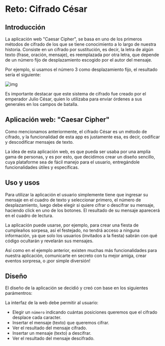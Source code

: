 # Reto: Cifrado César

## Introducción

La aplicación web "Caesar Cipher", se basa en uno de los primeros métodos de 
cifrado de los que se tiene conocimiento a lo largo de nuestra historia. 
Consiste en un cifrado por sustitución, es decir, la letra de algún texto 
(frase, oración, mensaje), es reemplazada por otra letra, que depende de un 
número fijo de desplazamiento escogido por el autor del mensaje.

Por ejemplo, si usamos el número 3 como desplazamiento fijo, el resultado sería
el siguiente:

![img](http://quhist.com/wp-content/uploads/2012/07/Captura-de-pantalla-2012-07-25-a-las-21.12.22.png) 


Es importante destacar que este sistema de cifrado fue creado por el emperador 
Julio César, quien lo utilizaba para enviar órdenes a sus generales en los 
campos de batalla.

## Aplicación web: "Caesar Cipher"

Como mencionamos anteriormente, el cifrado César es un método de cifrado, y la
funcionalidad de esta app es justamente esa, es decir, codificar y 
descodificar mensajes de texto. 

La idea de esta aplicación web, es que pueda ser usaba por una amplía gama de 
personas, y es por esto, que decidimos crear un diseño sencillo, cuya plataforme 
sea de fácil manejo para el usuario, entregándole funcionalidades útiles y 
específicas.

## Uso y usos

Para utilizar la aplicación el usuario simplemente tiene que ingresar su mensaje
en el cuadro de texto y seleccionar primero, el número de desplazamiento, luego
debe elegir si quiere cifrar o descifrar su mensaje, haciendo click en uno de los
botones. El resultado de su mensaje aparecerá en el cuadro de lectura.

La aplicación puede usarse, por ejemplo, para crear una fiesta de cumpleaños
sorpesa, así el festejado, no tendrá acceso a ninguna información, ya que
solo los usuarios (invitados a la fiesta) sabrán con qué código ocultarán y 
revelarán sus mensajes.

Así como en el ejemplo anterior, existen muchas más funcionalidades para nuestra
aplicación, comunicarte en secreto con tu mejor amiga, crear eventos sorpresa,
o ¡por simple diversión!

## Diseño

El diseño de la aplicación se decidió y creó con base en los siguientes parámentros:

La interfaz de la web debe permitir al usuario:

* Elegir un `número` indicando cuántas posiciones queremos que el cifrado
  desplace cada caracter.
* Insertar el mensaje (texto) que queremos cifrar.
* Ver el resultado del mensaje cifrado.
* Insertar un mensaje (texto) a descifrar.
* Ver el resultado del mensaje descifrado.
